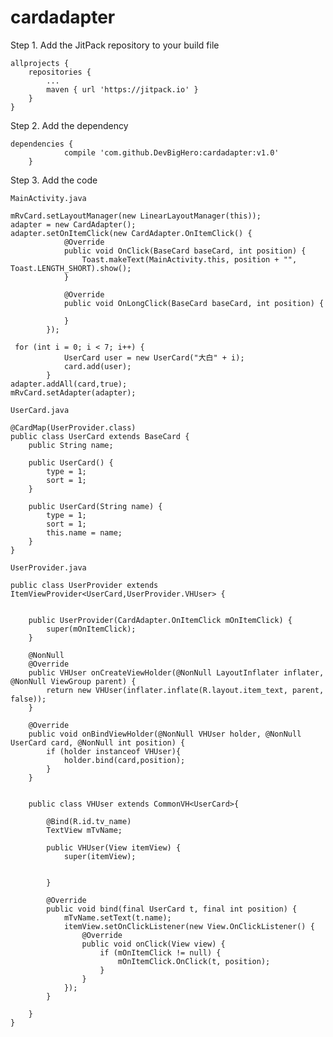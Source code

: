 # cardadapter
Step 1. Add the JitPack repository to your build file

	allprojects {
		repositories {
			...
			maven { url 'https://jitpack.io' }
		}
	}
Step 2. Add the dependency

    dependencies {
    	        compile 'com.github.DevBigHero:cardadapter:v1.0'
    	}

Step 3. Add the code

    MainActivity.java

    mRvCard.setLayoutManager(new LinearLayoutManager(this));
    adapter = new CardAdapter();
    adapter.setOnItemClick(new CardAdapter.OnItemClick() {
                @Override
                public void OnClick(BaseCard baseCard, int position) {
                    Toast.makeText(MainActivity.this, position + "", Toast.LENGTH_SHORT).show();
                }

                @Override
                public void OnLongClick(BaseCard baseCard, int position) {

                }
            });

     for (int i = 0; i < 7; i++) {
                UserCard user = new UserCard("大白" + i);
                card.add(user);
            }
    adapter.addAll(card,true);
    mRvCard.setAdapter(adapter);

    UserCard.java

    @CardMap(UserProvider.class)
    public class UserCard extends BaseCard {
        public String name;

        public UserCard() {
            type = 1;
            sort = 1;
        }

        public UserCard(String name) {
            type = 1;
            sort = 1;
            this.name = name;
        }
    }

    UserProvider.java

    public class UserProvider extends ItemViewProvider<UserCard,UserProvider.VHUser> {


        public UserProvider(CardAdapter.OnItemClick mOnItemClick) {
            super(mOnItemClick);
        }

        @NonNull
        @Override
        public VHUser onCreateViewHolder(@NonNull LayoutInflater inflater, @NonNull ViewGroup parent) {
            return new VHUser(inflater.inflate(R.layout.item_text, parent, false));
        }

        @Override
        public void onBindViewHolder(@NonNull VHUser holder, @NonNull UserCard card, @NonNull int position) {
            if (holder instanceof VHUser){
                holder.bind(card,position);
            }
        }


        public class VHUser extends CommonVH<UserCard>{

            @Bind(R.id.tv_name)
            TextView mTvName;

            public VHUser(View itemView) {
                super(itemView);


            }

            @Override
            public void bind(final UserCard t, final int position) {
                mTvName.setText(t.name);
                itemView.setOnClickListener(new View.OnClickListener() {
                    @Override
                    public void onClick(View view) {
                        if (mOnItemClick != null) {
                            mOnItemClick.OnClick(t, position);
                        }
                    }
                });
            }

        }
    }

